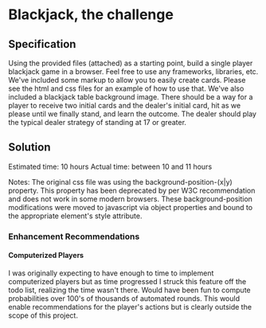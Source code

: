 # Blackjack, the challenge

## Specification

Using the provided files (attached) as a starting point, build a single player blackjack game in a browser. Feel free to use any frameworks, libraries, etc. We've included some markup to allow you to easily create cards. Please see the html and css files for an example of how to use that. We've also included a blackjack table background image. There should be a way for a player to receive two initial cards and the dealer's initial card, hit as we please until we finally stand, and learn the outcome. The dealer should play the typical dealer strategy of standing at 17 or greater.  

## Solution

Estimated time: 10 hours
Actual time: between 10 and 11 hours

Notes: The original css file was using the background-position-(x|y) property. This property has been deprecated by per W3C recommendation and does not work in some modern browsers. These background-position modifications were moved to javascript via object properties and bound to the appropriate element's style attribute.

### Enhancement Recommendations

#### Computerized Players

I was originally expecting to have enough to time to implement computerized players but as time progressed I struck this feature off the todo list, realizing the time wasn't there. Would have been fun to compute probabilities over 100's of thousands of automated rounds. This would enable recommendations for the player's actions but is clearly outside the scope of this project.
